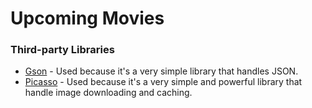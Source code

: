 # Upcoming Movies

### Third-party Libraries
* [Gson](https://github.com/google/gson) - Used because it's a very simple library that handles JSON.
* [Picasso](http://square.github.io/picasso/) - Used because it's a very simple and powerful library that handle image downloading and caching.
